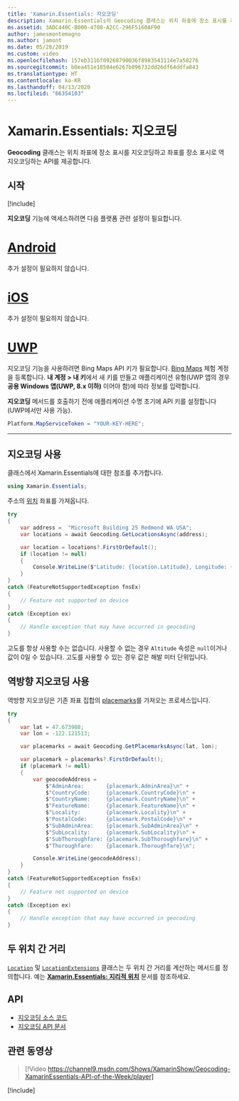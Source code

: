 ```yaml
---
title: 'Xamarin.Essentials: 지오코딩'
description: Xamarin.Essentials의 Geocoding 클래스는 위치 좌표에 장소 표시를 지오코딩하고 좌표를 장소 표시로 역 지오코딩하는 API를 제공합니다.
ms.assetid: 3ADC440C-B000-4708-A2CC-296F5160AF90
author: jamesmontemagno
ms.author: jamont
ms.date: 05/28/2019
ms.custom: video
ms.openlocfilehash: 157eb3116f09268790036f8983543114e7a58276
ms.sourcegitcommit: b0ea451e18504e6267b896732dd26df64ddfa843
ms.translationtype: HT
ms.contentlocale: ko-KR
ms.lasthandoff: 04/13/2020
ms.locfileid: "66354103"
---
```

# <a name="xamarinessentials-geocoding"></a>Xamarin.Essentials: 지오코딩

**Geocoding** 클래스는 위치 좌표에 장소 표시를 지오코딩하고 좌표를 장소 표시로 역 지오코딩하는 API를 제공합니다.

## <a name="get-started"></a>시작

[!include[](~/essentials/includes/get-started.md)]

**지오코딩** 기능에 액세스하려면 다음 플랫폼 관련 설정이 필요합니다.

# <a name="android"></a>[Android](#tab/android)

추가 설정이 필요하지 않습니다.

# <a name="ios"></a>[iOS](#tab/ios)

추가 설정이 필요하지 않습니다.

# <a name="uwp"></a>[UWP](#tab/uwp)

지오코딩 기능을 사용하려면 Bing Maps API 키가 필요합니다. [Bing Maps](https://www.bingmapsportal.com/) 체험 계정을 등록합니다. **내 계정 &gt; 내 키**에서 새 키를 만들고 애플리케이션 유형(UWP 앱의 경우 **공용 Windows 앱(UWP, 8.x 이하)** 이어야 함)에 따라 정보를 입력합니다.

**지오코딩** 메서드를 호출하기 전에 애플리케이션 수명 초기에 API 키를 설정합니다(UWP에서만 사용 가능).

```csharp
Platform.MapServiceToken = "YOUR-KEY-HERE";
```

-----

## <a name="using-geocoding"></a>지오코딩 사용

클래스에서 Xamarin.Essentials에 대한 참조를 추가합니다.

```csharp
using Xamarin.Essentials;
```

주소의 [위치](xref:Xamarin.Essentials.Location) 좌표를 가져옵니다.

```csharp
try
{
    var address =  "Microsoft Building 25 Redmond WA USA";
    var locations = await Geocoding.GetLocationsAsync(address);

    var location = locations?.FirstOrDefault();
    if (location != null)
    {
        Console.WriteLine($"Latitude: {location.Latitude}, Longitude: {location.Longitude}, Altitude: {location.Altitude}");
    }
}
catch (FeatureNotSupportedException fnsEx)
{
    // Feature not supported on device
}
catch (Exception ex)
{
    // Handle exception that may have occurred in geocoding
}
```

고도를 항상 사용할 수는 없습니다. 사용할 수 없는 경우 `Altitude` 속성은 `null`이거나 값이 0일 수 있습니다. 고도를 사용할 수 있는 경우 값은 해발 미터 단위입니다.

## <a name="using-reverse-geocoding"></a>역방향 지오코딩 사용

역방향 지오코딩은 기존 좌표 집합의 [placemarks](xref:Xamarin.Essentials.Placemark)를 가져오는 프로세스입니다.

```csharp
try
{
    var lat = 47.673988;
    var lon = -122.121513;

    var placemarks = await Geocoding.GetPlacemarksAsync(lat, lon);

    var placemark = placemarks?.FirstOrDefault();
    if (placemark != null)
    {
        var geocodeAddress =
            $"AdminArea:       {placemark.AdminArea}\n" +
            $"CountryCode:     {placemark.CountryCode}\n" +
            $"CountryName:     {placemark.CountryName}\n" +
            $"FeatureName:     {placemark.FeatureName}\n" +
            $"Locality:        {placemark.Locality}\n" +
            $"PostalCode:      {placemark.PostalCode}\n" +
            $"SubAdminArea:    {placemark.SubAdminArea}\n" +
            $"SubLocality:     {placemark.SubLocality}\n" +
            $"SubThoroughfare: {placemark.SubThoroughfare}\n" +
            $"Thoroughfare:    {placemark.Thoroughfare}\n";

        Console.WriteLine(geocodeAddress);
    }
}
catch (FeatureNotSupportedException fnsEx)
{
    // Feature not supported on device
}
catch (Exception ex)
{
    // Handle exception that may have occurred in geocoding
}
```

## <a name="distance-between-two-locations"></a>두 위치 간 거리

[`Location`](xref:Xamarin.Essentials.Location) 및 [`LocationExtensions`](xref:Xamarin.Essentials.LocationExtensions) 클래스는 두 위치 간 거리를 계산하는 메서드를 정의합니다. 예는 [**Xamarin.Essentials: 지리적 위치**](geolocation.md#calculate-distance) 문서를 참조하세요.

## <a name="api"></a>API

- [지오코딩 소스 코드](https://github.com/xamarin/Essentials/tree/master/Xamarin.Essentials/Geocoding)
- [지오코딩 API 문서](xref:Xamarin.Essentials.Geocoding)

## <a name="related-video"></a>관련 동영상

> [!Video https://channel9.msdn.com/Shows/XamarinShow/Geocoding-XamarinEssentials-API-of-the-Week/player]

[!include[](~/essentials/includes/xamarin-show-essentials.md)]
